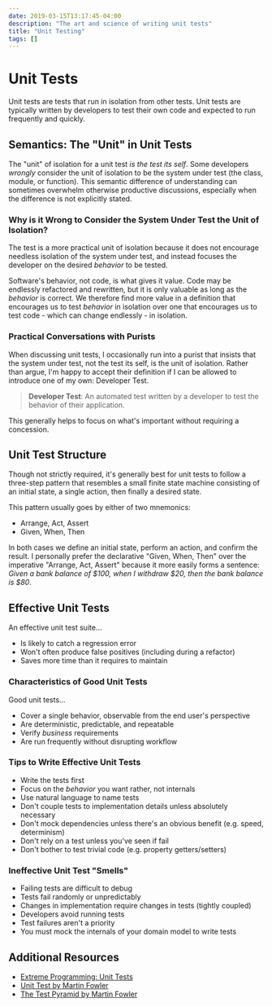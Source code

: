 ```yaml
---
date: 2019-03-15T13:17:45-04:00
description: "The art and science of writing unit tests"
title: "Unit Testing"
tags: []
---
```


# Unit Tests

Unit tests are tests that run in isolation from other tests. Unit tests are typically written by developers to test their own code and expected to run frequently and quickly.

## Semantics: The "Unit" in Unit Tests

The "unit" of isolation for a unit test _is the test its self_. Some developers _wrongly_ consider the unit of isolation to be the system under test (the class, module, or function). This semantic difference of understanding can sometimes overwhelm otherwise productive discussions, especially when the difference is not explicitly stated. 

### Why is it Wrong to Consider the System Under Test the Unit of Isolation?

The test is a more practical unit of isolation because it does not encourage needless isolation of the system under test, and instead focuses the developer on the desired _behavior_ to be tested.

Software's behavior, not code, is what gives it value. Code may be endlessly refactored and rewritten, but it is only valuable as long as the _behavior_ is correct. We therefore find more value in a definition that encourages us to test _behavior_ in isolation over one that encourages us to test code - which can change endlessly - in isolation.

### Practical Conversations with Purists

When discussing unit tests, I occasionally run into a purist that insists that the system under test, not the test its self, is the unit of isolation. Rather than argue, I'm happy to accept their definition if I can be allowed to introduce one of my own: Developer Test.

> **Developer Test**: An automated test written by a developer to test the behavior of their application.

This generally helps to focus on what's important without requiring a concession.

## Unit Test Structure

Though not strictly required, it's generally best for unit tests to follow a three-step pattern that resembles a small finite state machine consisting of an initial state, a single action, then finally a desired state.

This pattern usually goes by either of two mnemonics:

* Arrange, Act, Assert
* Given, When, Then

In both cases we define an initial state, perform an action, and confirm the result. I personally prefer the declarative "Given, When, Then" over the imperative "Arrange, Act, Assert" because it more easily forms a sentence: _Given a bank balance of $100, when I withdraw $20, then the bank balance is $80_.

## Effective Unit Tests

An effective unit test suite...

* Is likely to catch a regression error
* Won't often produce false positives (including during a refactor)
* Saves more time than it requires to maintain

### Characteristics of Good Unit Tests

Good unit tests...

* Cover a single behavior, observable from the end user's perspective
* Are deterministic, predictable, and repeatable
* Verify _business_ requirements
* Are run frequently without disrupting workflow

### Tips to Write Effective Unit Tests

* Write the tests first
* Focus on the _behavior_ you want rather, not internals
* Use natural language to name tests
* Don't couple tests to implementation details unless absolutely necessary
* Don't mock dependencies unless there's an obvious benefit (e.g. speed, determinism)
* Don't rely on a test unless you've seen if fail
* Don't bother to test trivial code (e.g. property getters/setters)

### Ineffective Unit Test "Smells"

* Failing tests are difficult to debug
* Tests fail randomly or unpredictably
* Changes in implementation require changes in tests (tightly coupled)
* Developers avoid running tests
* Test failures aren't a priority
* You must mock the internals of your domain model to write tests

## Additional Resources

* [Extreme Programming: Unit Tests](http://www.extremeprogramming.org/rules/unittests.html)
* [Unit Test by Martin Fowler](https://www.martinfowler.com/bliki/UnitTest.html)
* [The Test Pyramid by Martin Fowler](https://martinfowler.com/bliki/TestPyramid.html)
